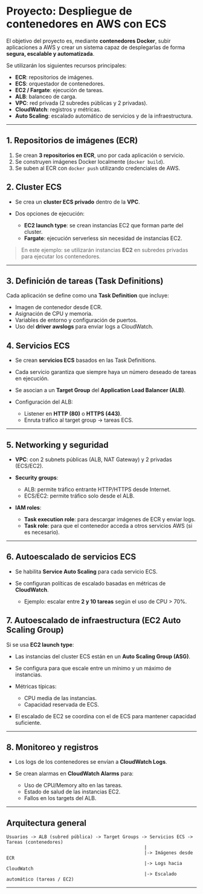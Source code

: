 # Proyecto: Despliegue de contenedores en AWS con ECS

El objetivo del proyecto es, mediante **contenedores Docker**, subir aplicaciones a AWS y crear un sistema capaz de desplegarlas de forma **segura, escalable y automatizada**.

Se utilizarán los siguientes recursos principales:

* **ECR**: repositorios de imágenes.
* **ECS**: orquestador de contenedores.
* **EC2 / Fargate**: ejecución de tareas.
* **ALB**: balanceo de carga.
* **VPC**: red privada (2 subredes públicas y 2 privadas).
* **CloudWatch**: registros y métricas.
* **Auto Scaling**: escalado automático de servicios y de la infraestructura.

---

## 1. Repositorios de imágenes (ECR)

1. Se crean **3 repositorios en ECR**, uno por cada aplicación o servicio.
2. Se construyen imágenes Docker localmente (`docker build`).
3. Se suben al ECR con `docker push` utilizando credenciales de AWS.

## 2. Cluster ECS

* Se crea un **cluster ECS privado** dentro de la **VPC**.
* Dos opciones de ejecución:

  * **EC2 launch type**: se crean instancias EC2 que forman parte del cluster.
  * **Fargate**: ejecución serverless sin necesidad de instancias EC2.

> En este ejemplo: se utilizarán instancias **EC2** en subredes privadas para ejecutar los contenedores.

---

## 3. Definición de tareas (Task Definitions)

Cada aplicación se define como una **Task Definition** que incluye:

* Imagen de contenedor desde ECR.
* Asignación de CPU y memoria.
* Variables de entorno y configuración de puertos.
* Uso del **driver awslogs** para enviar logs a CloudWatch.

## 4. Servicios ECS

* Se crean **servicios ECS** basados en las Task Definitions.
* Cada servicio garantiza que siempre haya un número deseado de tareas en ejecución.
* Se asocian a un **Target Group** del **Application Load Balancer (ALB)**.
* Configuración del ALB:

  * Listener en **HTTP (80)** o **HTTPS (443)**.
  * Enruta tráfico al target group → tareas ECS.

---

## 5. Networking y seguridad

* **VPC**: con 2 subnets públicas (ALB, NAT Gateway) y 2 privadas (ECS/EC2).
* **Security groups**:

  * ALB: permite tráfico entrante HTTP/HTTPS desde Internet.
  * ECS/EC2: permite tráfico solo desde el ALB.
* **IAM roles**:

  * **Task execution role**: para descargar imágenes de ECR y enviar logs.
  * **Task role**: para que el contenedor acceda a otros servicios AWS (si es necesario).

---

## 6. Autoescalado de servicios ECS

* Se habilita **Service Auto Scaling** para cada servicio ECS.
* Se configuran políticas de escalado basadas en métricas de **CloudWatch**.

  * Ejemplo: escalar entre **2 y 10 tareas** según el uso de CPU > 70%.


## 7. Autoescalado de infraestructura (EC2 Auto Scaling Group)

Si se usa **EC2 launch type**:

* Las instancias del cluster ECS están en un **Auto Scaling Group (ASG)**.
* Se configura para que escale entre un mínimo y un máximo de instancias.
* Métricas típicas:

  * CPU media de las instancias.
  * Capacidad reservada de ECS.
* El escalado de EC2 se coordina con el de ECS para mantener capacidad suficiente.

---

## 8. Monitoreo y registros

* Los logs de los contenedores se envían a **CloudWatch Logs**.
* Se crean alarmas en **CloudWatch Alarms** para:

  * Uso de CPU/Memory alto en las tareas.
  * Estado de salud de las instancias EC2.
  * Fallos en los targets del ALB.

---

## Arquitectura general

```text
Usuarios -> ALB (subred pública) -> Target Groups -> Servicios ECS -> Tareas (contenedores)
                                                   |
                                                   |-> Imágenes desde ECR
                                                   |-> Logs hacia CloudWatch
                                                   |-> Escalado automático (tareas / EC2)
```

---
